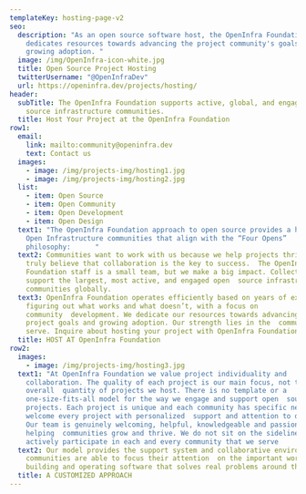 ```yaml
---
templateKey: hosting-page-v2
seo:
  description: "As an open source software host, the OpenInfra Foundation
    dedicates resources towards advancing the project community's goals and
    growing adoption. "
  image: /img/OpenInfra-icon-white.jpg
  title: Open Source Project Hosting
  twitterUsername: "@OpenInfraDev"
  url: https://openinfra.dev/projects/hosting/
header:
  subTitle: The OpenInfra Foundation supports active, global, and engaged open
    source infrastructure communities.
  title: Host Your Project at the OpenInfra Foundation
row1:
  email:
    link: mailto:community@openinfra.dev
    text: Contact us
  images:
    - image: /img/projects-img/hosting1.jpg
    - image: /img/projects-img/hosting2.jpg
  list:
    - item: Open Source
    - item: Open Community
    - item: Open Development
    - item: Open Design
  text1: "The OpenInfra Foundation approach to open source provides a home for
    Open Infrastructure communities that align with the “Four Opens”
    philosophy:      "
  text2: Communities want to work with us because we help projects thrive and
    truly believe that collaboration is the key to success.  The OpenInfra
    Foundation staff is a small team, but we make a big impact. Collectively we
    support the largest, most active, and engaged open  source infrastructure
    communities globally.
  text3: OpenInfra Foundation operates efficiently based on years of experience
    figuring out what works and what doesn’t, with a focus on
    community  development. We dedicate our resources towards advancing the
    project goals and growing adoption. Our strength lies in the  communities we
    serve. Inquire about hosting your project with OpenInfra Foundation.
  title: HOST AT OpenInfra Foundation
row2:
  images:
    - image: /img/projects-img/hosting3.jpg
  text1: "At OpenInfra Foundation we value project individuality and
    collaboration. The quality of each project is our main focus, not the
    overall  quantity of projects we host. There is no template or a
    one-size-fits-all model for the way we engage and support open  source
    projects. Each project is unique and each community has specific needs. We
    welcome every project with personalized  support and attention to detail.
    Our team is genuinely welcoming, helpful, knowledgeable and passionate about
    helping  communities grow and thrive. We do not sit on the sidelines; we
    actively participate in each and every community that we serve        "
  text2: Our model provides the support system and collaborative environment where
    communities are able to focus their attention  on the important work of
    building and operating software that solves real problems around the globe.
  title: A CUSTOMIZED APPROACH
---
```

